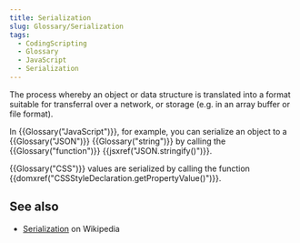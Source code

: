 ```yaml
---
title: Serialization
slug: Glossary/Serialization
tags:
  - CodingScripting
  - Glossary
  - JavaScript
  - Serialization
---
```

The process whereby an object or data structure is translated into a format suitable for transferral over a network, or storage (e.g. in an array buffer or file format).

In {{Glossary("JavaScript")}}, for example, you can serialize an object to a {{Glossary("JSON")}} {{Glossary("string")}} by calling the {{Glossary("function")}} {{jsxref("JSON.stringify()")}}.

{{Glossary("CSS")}} values are serialized by calling the function {{domxref("CSSStyleDeclaration.getPropertyValue()")}}.

## See also

- [Serialization](https://en.wikipedia.org/wiki/Serialization) on Wikipedia
